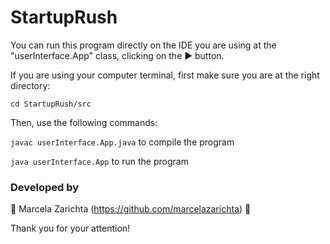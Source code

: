 # StartupRush

You can run this program directly on the IDE you are using at the "userInterface.App" class, clicking on the ▶️ button.

If you are using your computer terminal, first make sure you are at the right directory:

`cd StartupRush/src`

Then, use the following commands:

`javac userInterface.App.java`
to compile the program

`java userInterface.App`
to run the program

### Developed by 
🤍 Marcela Zarichta (https://github.com/marcelazarichta) 🤍

Thank you for your attention!